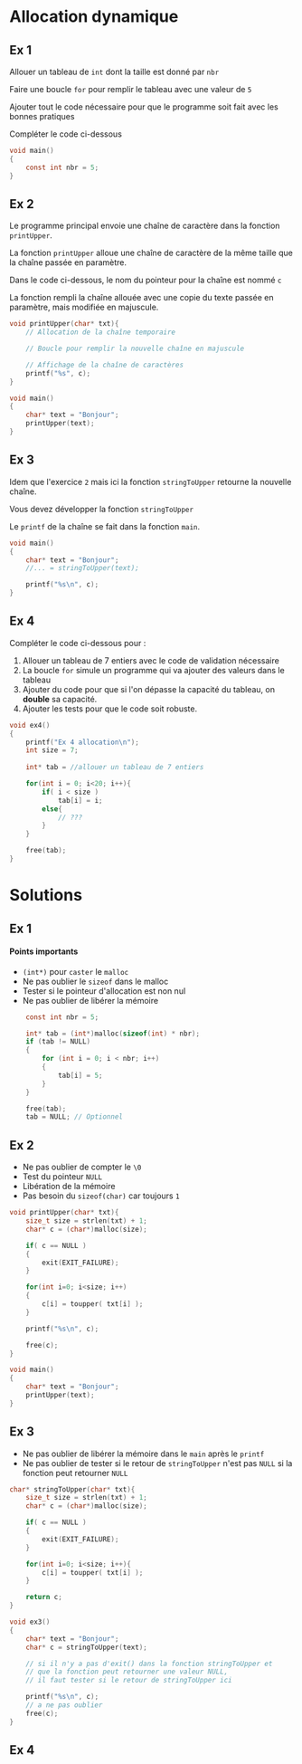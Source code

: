 # Allocation dynamique

## Ex 1
Allouer un tableau de `int` dont la taille est donné par `nbr`

Faire une boucle `for` pour remplir le tableau avec une valeur de `5`

Ajouter tout le code nécessaire pour que le programme soit fait avec les bonnes pratiques

Compléter le code ci-dessous

```C
void main()
{
    const int nbr = 5;
}
```

## Ex 2
Le programme principal envoie une chaîne de caractère dans la fonction `printUpper`.

La fonction `printUpper` alloue une chaîne de caractère de la même taille que la chaîne passée en paramètre.

Dans le code ci-dessous, le nom du pointeur pour la chaîne est nommé `c`

La fonction rempli la chaîne allouée avec une copie du texte passée en paramètre, mais modifiée en majuscule.

```C
void printUpper(char* txt){
    // Allocation de la chaîne temporaire

    // Boucle pour remplir la nouvelle chaîne en majuscule

    // Affichage de la chaîne de caractères
    printf("%s", c);
}

void main() 
{
    char* text = "Bonjour";
    printUpper(text);
}
```

## Ex 3
Idem que l'exercice `2` mais ici la fonction `stringToUpper` retourne la nouvelle chaîne.

Vous devez développer la fonction `stringToUpper`

Le `printf` de la chaîne se fait dans la fonction `main`.

```C
void main() 
{
    char* text = "Bonjour";
    //... = stringToUpper(text);

    printf("%s\n", c);
}
```

## Ex 4
Compléter le code ci-dessous pour :
1. Allouer un tableau de 7 entiers avec le code de validation nécessaire
1. La boucle `for` simule un programme qui va ajouter des valeurs dans le tableau
1. Ajouter du code pour que si l'on dépasse la capacité du tableau, on **double** sa capacité.
1. Ajouter les tests pour que le code soit robuste.

```C
void ex4()
{
    printf("Ex 4 allocation\n");
    int size = 7;
    
    int* tab = //allouer un tableau de 7 entiers 

    for(int i = 0; i<20; i++){
        if( i < size )
            tab[i] = i;
        else{
            // ???
        }
    }

    free(tab);
}
```

# Solutions
## Ex 1
#### Points importants
- `(int*)` pour `caster` le `malloc`
- Ne pas oublier le `sizeof` dans le malloc
- Tester si le pointeur d'allocation est non nul
- Ne pas oublier de libérer la mémoire

```C
    const int nbr = 5;

    int* tab = (int*)malloc(sizeof(int) * nbr);
    if (tab != NULL)
    {
        for (int i = 0; i < nbr; i++)
        {
            tab[i] = 5;
        }
    }

    free(tab);
    tab = NULL; // Optionnel
```

## Ex 2
- Ne pas oublier de compter le `\0`
- Test du pointeur `NULL`
- Libération de la mémoire
- Pas besoin du `sizeof(char)` car toujours `1`

```C
void printUpper(char* txt){
    size_t size = strlen(txt) + 1;
    char* c = (char*)malloc(size);

    if( c == NULL )
    {
        exit(EXIT_FAILURE);
    }

    for(int i=0; i<size; i++)
    {
        c[i] = toupper( txt[i] );
    }

    printf("%s\n", c);

    free(c);
}

void main() 
{
    char* text = "Bonjour";
    printUpper(text);
}
```

## Ex 3
- Ne pas oublier de libérer la mémoire dans le `main` après le `printf`
- Ne pas oublier de tester si le retour de `stringToUpper` n'est pas `NULL` si la fonction peut retourner `NULL`

```C
char* stringToUpper(char* txt){
    size_t size = strlen(txt) + 1;
    char* c = (char*)malloc(size);

    if( c == NULL )
    {
        exit(EXIT_FAILURE);
    }

    for(int i=0; i<size; i++){
        c[i] = toupper( txt[i] );
    }

    return c;
}

void ex3() 
{
    char* text = "Bonjour";
    char* c = stringToUpper(text);

    // si il n'y a pas d'exit() dans la fonction stringToUpper et
    // que la fonction peut retourner une valeur NULL, 
    // il faut tester si le retour de stringToUpper ici

    printf("%s\n", c);
    // a ne pas oublier
    free(c);
}
```

## Ex 4
```C
```
